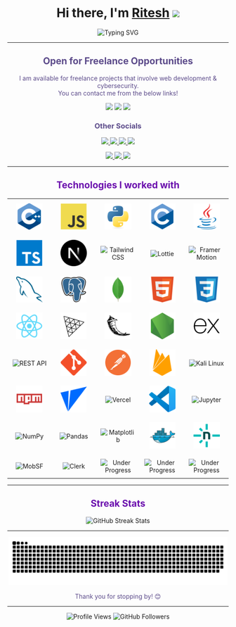 <h1 align="center">
  Hi there, I'm <a href="https://about-ritesh.netlify.app/" target="_blank">Ritesh</a> <img src="https://media.giphy.com/media/hvRJCLFzcasrR4ia7z/giphy.gif" width="30px">
</h1>

<p align="center">
  <img src="https://readme-typing-svg.herokuapp.com?font=Roboto+Mono&color=%2368A4FF&size=28&center=true&vCenter=true&width=550&lines=Developer+%7C+Cybersecurity+Analyst;Freelancer+for+Hire;Problem+Solver+and+Coder" alt="Typing SVG">
</p>

---

<h2 align="center" style="color: #5C4B8A;">      
Open for Freelance Opportunities    
</h2>
<p align="center" style="color: #5C4B8A;">
  I am available for freelance projects that involve web development & cybersecurity.<br/>         
  You can contact me from the below links!    
</p>
<p align="center">
  <a href="mailto:riteshjha2174@gmail.com"><img src="https://img.shields.io/badge/Gmail-D14836?style=for-the-badge&logo=gmail&logoColor=white" style="font-size: 1.2em;"></a>
  <a href="https://wa.me/918433517682"><img src="https://img.shields.io/badge/WhatsApp-%25C34D1D.svg?style=for-the-badge&logo=whatsapp&logoColor=white" style="font-size: 1.2em;"></a>
  <a href="https://discord.com/users/riteshjha912"><img src="https://img.shields.io/badge/Discord-7289DA?style=for-the-badge&logo=discord&logoColor=white" style="font-size: 1.2em;"></a>
</p>


<h3 align="center" style="color: #5C4B8A;">Other Socials</h3>
<p align="center">
  <a href="https://about-ritesh.netlify.app/">
    <img src="https://img.shields.io/badge/Personal%20Website-%23000000.svg?style=for-the-badge&logo=react&logoColor=%2300FFFF">
  </a>
  <a href="https://www.linkedin.com/in/ritesh-jha-aa490a286/">
    <img src="https://img.shields.io/badge/LinkedIn-%23000000.svg?style=for-the-badge&logo=linkedin&logoColor=%230077B5">
  </a>
  <a href="https://github.com/RiteshJha912">
    <img src="https://img.shields.io/badge/GitHub-%23000000.svg?style=for-the-badge&logo=github&logoColor=%23FFFFFF">
  </a>
  <a href="https://leetcode.com/u/RiteshJha912/">
    <img src="https://img.shields.io/badge/LeetCode-%23000000.svg?style=for-the-badge&logo=leetcode&logoColor=%23FFA116">
  </a>
  
</p>
<p align="center">
  <a href="https://www.hackerrank.com/profile/riteshjha2174">
    <img src="https://img.shields.io/badge/HackerRank-%23000000.svg?style=for-the-badge&logo=hackerrank&logoColor=%232EC866">
  </a>
  <a href="https://www.codechef.com/users/ritesh_jha_9">
    <img src="https://img.shields.io/badge/CodeChef-%23000000.svg?style=for-the-badge&logo=codechef&logoColor=%23FF5722">
  </a>
  <a href="https://www.naukri.com/code360/profile/HazardousRJ">
    <img src="https://img.shields.io/badge/CodingNinjas-%23000000.svg?style=for-the-badge&logo=codingninjas&logoColor=%23FF5722">
  </a>
</p>


---


<h2 align="center" style="color: #6a0dad;">Technologies I worked with</h2>

<div align="center">
  <table style="border-collapse: collapse; width: 100%; max-width: 800px;">
    <tr>
      <td style="padding: 10px; text-align: center; width: 20%;">
        <img src="https://raw.githubusercontent.com/devicons/devicon/master/icons/cplusplus/cplusplus-original.svg" alt="C++" width="60"/>
      </td>
      <td style="padding: 10px; text-align: center; width: 20%;">
        <img src="https://raw.githubusercontent.com/devicons/devicon/master/icons/javascript/javascript-original.svg" alt="JavaScript" width="60"/>
      </td>
      <td style="padding: 10px; text-align: center; width: 20%;">
        <img src="https://raw.githubusercontent.com/devicons/devicon/master/icons/python/python-original.svg" alt="Python" width="60"/>
      </td>
      <td style="padding: 10px; text-align: center; width: 20%;">
        <img src="https://raw.githubusercontent.com/devicons/devicon/master/icons/c/c-original.svg" alt="C" width="60"/>
      </td>
      <td style="padding: 10px; text-align: center; width: 20%;">
        <img src="https://raw.githubusercontent.com/devicons/devicon/master/icons/java/java-original.svg" alt="Java" width="60"/>
      </td>
    </tr>
    <tr>
      <td style="padding: 10px; text-align: center; width: 20%;">
        <img src="https://raw.githubusercontent.com/devicons/devicon/master/icons/typescript/typescript-original.svg" alt="TypeScript" width="60"/>
      </td>
      <td style="padding: 10px; text-align: center; width: 20%;">
        <img src="https://raw.githubusercontent.com/devicons/devicon/master/icons/nextjs/nextjs-original.svg" alt="Next.js" width="60"/>
      </td>
      <td style="padding: 10px; text-align: center; width: 20%;">
        <img src="https://upload.wikimedia.org/wikipedia/commons/thumb/d/d5/Tailwind_CSS_Logo.svg/2560px-Tailwind_CSS_Logo.svg.png" alt="Tailwind CSS" width="60"/>
      </td>
      <td style="padding: 10px; text-align: center; width: 20%;">
        <img src="https://cdn.iconscout.com/icon/free/png-256/free-lottiefiles-logo-icon-download-in-svg-png-gif-file-formats--lottifiles-brand-iconscout-pack-logos-icons-4674917.png" alt="Lottie" width="60"/>
      </td>
      <td style="padding: 10px; text-align: center; width: 20%;">
        <img src="https://cdn.worldvectorlogo.com/logos/framer-motion.svg" alt="Framer Motion" width="60"/>
      </td>
    </tr>
    <tr>
      <td style="padding: 10px; text-align: center; width: 20%;">
        <img src="https://raw.githubusercontent.com/devicons/devicon/master/icons/mysql/mysql-original.svg" alt="MySQL" width="60"/>
      </td>
      <td style="padding: 10px; text-align: center; width: 20%;">
        <img src="https://raw.githubusercontent.com/devicons/devicon/master/icons/postgresql/postgresql-original.svg" alt="PostgreSQL" width="60"/>
      </td>
      <td style="padding: 10px; text-align: center; width: 20%;">
        <img src="https://raw.githubusercontent.com/devicons/devicon/master/icons/mongodb/mongodb-original.svg" alt="MongoDB" width="60"/>
      </td>
      <td style="padding: 10px; text-align: center; width: 20%;">
        <img src="https://raw.githubusercontent.com/devicons/devicon/master/icons/html5/html5-original.svg" alt="HTML" width="60"/>
      </td>
      <td style="padding: 10px; text-align: center; width: 20%;">
        <img src="https://raw.githubusercontent.com/devicons/devicon/master/icons/css3/css3-original.svg" alt="CSS" width="60"/>
      </td>
    </tr>
    <tr>
      <td style="padding: 10px; text-align: center; width: 20%;">
        <img src="https://raw.githubusercontent.com/devicons/devicon/master/icons/react/react-original.svg" alt="React" width="60"/>
      </td>
      <td style="padding: 10px; text-align: center; width: 20%;">
        <img src="https://raw.githubusercontent.com/devicons/devicon/master/icons/threejs/threejs-original.svg" alt="Three.js" width="60"/>
      </td>
      <td style="padding: 10px; text-align: center; width: 20%;">
        <img src="https://raw.githubusercontent.com/devicons/devicon/master/icons/flask/flask-original.svg" alt="Flask" width="60"/>
      </td>
      <td style="padding: 10px; text-align: center; width: 20%;">
        <img src="https://raw.githubusercontent.com/devicons/devicon/master/icons/nodejs/nodejs-original.svg" alt="Node.js" width="60"/>
      </td>
      <td style="padding: 10px; text-align: center; width: 20%;">
        <img src="https://raw.githubusercontent.com/devicons/devicon/master/icons/express/express-original.svg" alt="Express.js" width="60"/>
      </td>
    </tr>
    <tr>
      <td style="padding: 10px; text-align: center; width: 20%;">
        <img src="https://cdn-icons-png.flaticon.com/512/10169/10169724.png" alt="REST API" width="60"/>
      </td>
      <td style="padding: 10px; text-align: center; width: 20%;">
        <img src="https://raw.githubusercontent.com/devicons/devicon/master/icons/git/git-original.svg" alt="Git" width="60"/>
      </td>
      <td style="padding: 10px; text-align: center; width: 20%;">
        <img src="https://raw.githubusercontent.com/devicons/devicon/master/icons/postman/postman-original.svg" alt="Postman" width="60"/>
      </td>
      <td style="padding: 10px; text-align: center; width: 20%;">
        <img src="https://raw.githubusercontent.com/devicons/devicon/master/icons/firebase/firebase-plain.svg" alt="Firebase" width="60"/>
      </td>
      <td style="padding: 10px; text-align: center; width: 20%;">
        <img src="https://static-00.iconduck.com/assets.00/distributor-logo-kali-linux-icon-2048x2005-dki611fk.png" alt="Kali Linux" width="60"/>
      </td>
    </tr>
    <tr>
      <td style="padding: 10px; text-align: center; width: 20%;">
        <img src="https://raw.githubusercontent.com/devicons/devicon/master/icons/npm/npm-original-wordmark.svg" alt="npm" width="60"/>
      </td>
      <td style="padding: 10px; text-align: center; width: 20%;">
        <img src="https://raw.githubusercontent.com/devicons/devicon/master/icons/vite/vite-original.svg" alt="Vite" width="60"/>
      </td>
      <td style="padding: 10px; text-align: center; width: 20%;">
        <img src="https://smlvqzf0a1b66cku.public.blob.vercel-storage.com/images/Vercel%20Logo-IMoeV2W33gFclXzAfZxmAHqtjBuTzP.png" alt="Vercel" width="60"/>
      </td>
      <td style="padding: 10px; text-align: center; width: 20%;">
        <img src="https://raw.githubusercontent.com/devicons/devicon/master/icons/vscode/vscode-original.svg" alt="VSCode" width="60"/>
      </td>
      <td style="padding: 10px; text-align: center; width: 20%;">
        <img src="https://upload.wikimedia.org/wikipedia/commons/thumb/3/38/Jupyter_logo.svg/1767px-Jupyter_logo.svg.png" alt="Jupyter" width="60"/>
      </td>
    </tr>
    <tr>
      <td style="padding: 10px; text-align: center; width: 20%;">
        <img src="https://avatars.githubusercontent.com/u/288276?s=280&v=4" alt="NumPy" width="60"/>
      </td>
      <td style="padding: 10px; text-align: center; width: 20%;">
        <img src="https://numfocus.org/wp-content/uploads/2016/07/pandas-logo-300.png" alt="Pandas" width="60"/>
      </td>
      <td style="padding: 10px; text-align: center; width: 20%;">
        <img src="https://upload.wikimedia.org/wikipedia/commons/thumb/0/01/Created_with_Matplotlib-logo.svg/2048px-Created_with_Matplotlib-logo.svg.png" alt="Matplotlib" width="60"/>
      </td>
      <td style="padding: 10px; text-align: center; width: 20%;">
        <img src="https://raw.githubusercontent.com/devicons/devicon/master/icons/docker/docker-original.svg" alt="Docker" width="60"/>
      </td>
      <td style="padding: 10px; text-align: center; width: 20%;">
        <img src="https://raw.githubusercontent.com/devicons/devicon/master/icons/netlify/netlify-original.svg" alt="Netlify" width="60"/>
      </td>
    </tr>
    <tr>
      <td style="padding: 10px; text-align: center; width: 20%;">
        <img src="https://git.lab.sspcloud.fr/uploads/-/system/project/avatar/1748/logo.png" alt="MobSF" width="60"/>
      </td>
      <td style="padding: 10px; text-align: center; width: 20%;">
        <img src="https://ph-files.imgix.net/297bc3d4-bd2e-4eaa-8fb6-a289cf61ea91.png?auto=format" alt="Clerk" width="60"/>
      </td>
      <td style="padding: 10px; text-align: center; width: 20%;">
        <img src="https://cdn-icons-png.flaticon.com/512/5038/5038308.png" alt="Under Progress" width="60"/>
      </td>
      <td style="padding: 10px; text-align: center; width: 20%;">
        <img src="https://cdn-icons-png.flaticon.com/512/5038/5038308.png" alt="Under Progress" width="60"/>
      </td>
      <td style="padding: 10px; text-align: center; width: 20%;">
        <img src="https://cdn-icons-png.flaticon.com/512/5038/5038308.png" alt="Under Progress" width="60"/>
      </td>
    </tr>
  </table>
</div>




---
<h2 align="center" style="color: #6a0dad;">Streak Stats </h2>
<p align="center">
  <img src="https://github-readme-streak-stats.herokuapp.com/?user=RiteshJha912&theme=radical" alt="GitHub Streak Stats" width="410">
</p>

---

<p align="center">
  <img src="https://github.com/Platane/snk/raw/output/github-contribution-grid-snake.svg" alt="Snake Game" width="500">
</p>

<p align="center" style="color: #5C4B8A;">
  Thank you for stopping by! 😊    
</p>

---


<p align="center">
  <img src="https://komarev.com/ghpvc/?username=RiteshJha912&label=Profile%20Views&color=36BCF7&style=for-the-badge" alt="Profile Views">
  <img src="https://img.shields.io/github/followers/RiteshJha912?color=36BCF7&label=Followers&style=for-the-badge" alt="GitHub Followers">
</p>
